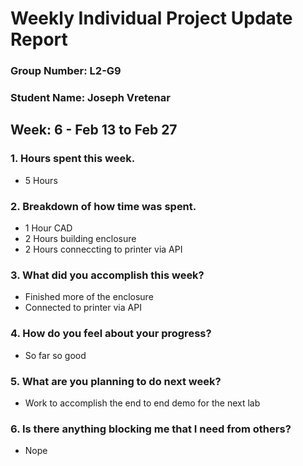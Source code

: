 # Weekly Individual Project Update Report
### Group Number: L2-G9
### Student Name: Joseph Vretenar
## Week: 6 - Feb 13 to Feb 27

### 1. Hours spent this week.
- 5 Hours

### 2. Breakdown of how time was spent.
- 1 Hour CAD
- 2 Hours building enclosure
- 2 Hours conneccting to printer via API

### 3. What did you accomplish this week?
- Finished more of the enclosure
- Connected to printer via API

### 4. How do you feel about your progress?
- So far so good

### 5. What are you planning to do next week?
- Work to accomplish the end to end demo for the next lab

### 6. Is there anything blocking me that I need from others?
- Nope

